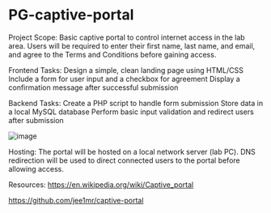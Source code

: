 # PG-captive-portal

Project Scope:
Basic captive portal to control internet access in the lab area. Users will be required to enter their first name, last name, and email, and agree to the Terms and Conditions before gaining access.


Frontend Tasks:
Design a simple, clean landing page using HTML/CSS
Include a form for user input and a checkbox for agreement
Display a confirmation message after successful submission


Backend Tasks:
Create a PHP script to handle form submission
Store data in a local MySQL database
Perform basic input validation and redirect users after submission


![image](https://github.com/user-attachments/assets/f47f5bc4-89e9-47a3-9c9d-84234a255e8c)

Hosting:
The portal will be hosted on a local network server (lab PC). DNS redirection will be used to direct connected users to the portal before allowing access.

Resources:
https://en.wikipedia.org/wiki/Captive_portal 

https://github.com/jee1mr/captive-portal 
